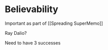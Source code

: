 # Believability

Important as part of [[Spreading SuperMemo]]

Ray Dalio?

Need to have 3 successes
